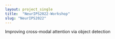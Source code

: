 ```yaml
---
layout: project_single
title:  "NeurIPS2022-Workshop"
slug: "NeurIPS2022"
---
```

Improving cross-modal attention via object detection
